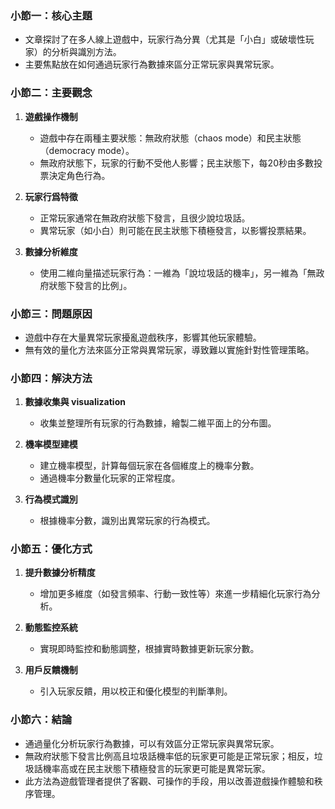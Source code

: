 ### 小節一：核心主題  
- 文章探討了在多人線上遊戲中，玩家行為分異（尤其是「小白」或破壞性玩家）的分析與識別方法。  
- 主要焦點放在如何通過玩家行為數據來區分正常玩家與異常玩家。  

### 小節二：主要觀念  
1. **遊戲操作機制**  
   - 遊戲中存在兩種主要狀態：無政府狀態（chaos mode）和民主狀態（democracy mode）。  
   - 無政府狀態下，玩家的行動不受他人影響；民主狀態下，每20秒由多數投票決定角色行為。  

2. **玩家行爲特徵**  
   - 正常玩家通常在無政府狀態下發言，且很少說垃圾話。  
   - 異常玩家（如小白）則可能在民主狀態下積極發言，以影響投票結果。  

3. **數據分析維度**  
   - 使用二維向量描述玩家行為：一維為「說垃圾話的機率」，另一維為「無政府狀態下發言的比例」。  

### 小節三：問題原因  
- 遊戲中存在大量異常玩家擾亂遊戲秩序，影響其他玩家體驗。  
- 無有效的量化方法來區分正常與異常玩家，導致難以實施針對性管理策略。  

### 小節四：解決方法  
1. **數據收集與 visualization**  
   - 收集並整理所有玩家的行為數據，繪製二維平面上的分布圖。  

2. **機率模型建模**  
   - 建立機率模型，計算每個玩家在各個維度上的機率分數。  
   - 通過機率分數量化玩家的正常程度。  

3. **行為模式識別**  
   - 根據機率分數，識別出異常玩家的行為模式。  

### 小節五：優化方式  
1. **提升數據分析精度**  
   - 增加更多維度（如發言頻率、行動一致性等）來進一步精細化玩家行為分析。  

2. **動態監控系統**  
   - 實現即時監控和動態調整，根據實時數據更新玩家分數。  

3. **用戶反饋機制**  
   - 引入玩家反饋，用以校正和優化模型的判斷準則。  

### 小節六：結論  
- 通過量化分析玩家行為數據，可以有效區分正常玩家與異常玩家。  
- 無政府狀態下發言比例高且垃圾話機率低的玩家更可能是正常玩家；相反，垃圾話機率高或在民主狀態下積極發言的玩家更可能是異常玩家。  
- 此方法為遊戲管理者提供了客觀、可操作的手段，用以改善遊戲操作體驗和秩序管理。